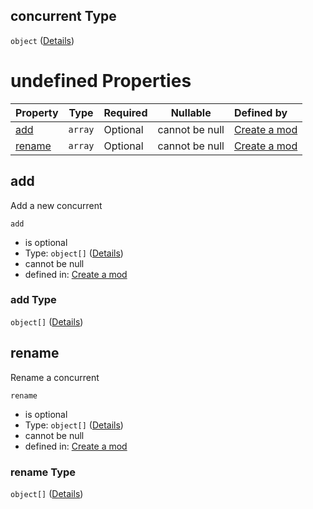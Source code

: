 ## concurrent Type

`object` ([Details](generic-properties-concurrent.md))

# undefined Properties

| Property          | Type    | Required | Nullable       | Defined by                                                                                                                                                  |
| :---------------- | ------- | -------- | -------------- | :---------------------------------------------------------------------------------------------------------------------------------------------------------- |
| [add](#add)       | `array` | Optional | cannot be null | [Create a mod](generic-properties-concurrent-properties-add.md "http&#x3A;//www.city-game-studio.com/mod.json#/properties/concurrent/properties/add")       |
| [rename](#rename) | `array` | Optional | cannot be null | [Create a mod](generic-properties-concurrent-properties-rename.md "http&#x3A;//www.city-game-studio.com/mod.json#/properties/concurrent/properties/rename") |

## add

Add a new concurrent


`add`

-   is optional
-   Type: `object[]` ([Details](generic-properties-concurrent-properties-add-items.md))
-   cannot be null
-   defined in: [Create a mod](generic-properties-concurrent-properties-add.md "http&#x3A;//www.city-game-studio.com/mod.json#/properties/concurrent/properties/add")

### add Type

`object[]` ([Details](generic-properties-concurrent-properties-add-items.md))

## rename

Rename a concurrent


`rename`

-   is optional
-   Type: `object[]` ([Details](generic-properties-concurrent-properties-rename-items.md))
-   cannot be null
-   defined in: [Create a mod](generic-properties-concurrent-properties-rename.md "http&#x3A;//www.city-game-studio.com/mod.json#/properties/concurrent/properties/rename")

### rename Type

`object[]` ([Details](generic-properties-concurrent-properties-rename-items.md))
